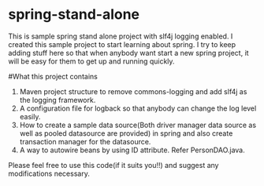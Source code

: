 # spring-stand-alone
This is sample spring stand alone project with slf4j logging enabled.
I created this sample project to start learning about spring. I try to keep adding stuff here so that when anybody want
start a new spring project, it will be easy for them to get up and running quickly.

#What this project contains
1. Maven project structure to remove commons-logging and add slf4j as the logging framework.
2. A configuration file for logback so that anybody can change the log level easily.
3. How to create a sample data source(Both driver manager data source as well as pooled datasource are provided) in spring and also create transaction manager for the datasource.
4. A way to autowire beans by using ID attribute. Refer PersonDAO.java.

Please feel free to use this code(if it suits you!!) and suggest any modifications necessary.
